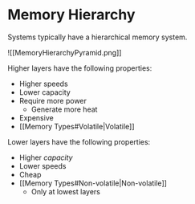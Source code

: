 # Memory Hierarchy

Systems typically have a hierarchical memory system. 

![[MemoryHierarchyPyramid.png]]

Higher layers have the following properties:
- Higher speeds
- Lower capacity
- Require more power
	- Generate more heat
- Expensive
- [[Memory Types#Volatile|Volatile]]

Lower layers have the following properties:
- Higher *capacity*
- Lower speeds
- Cheap
- [[Memory Types#Non-volatile|Non-volatile]]
	- Only at lowest layers